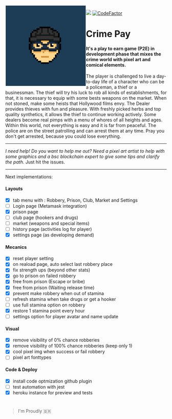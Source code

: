 <img src="/front/img/thief-head.jpg" align="left" hspace="1" vspace="1" style="width:250px;">

![](https://komarev.com/ghpvc/?username=crime-pay&color=green&style=flat&label=Visits) 
[![CodeFactor](https://www.codefactor.io/repository/github/jrvansuita/crime-pay/badge)](https://www.codefactor.io/repository/github/jrvansuita/crime-pay)
 
 
# Crime Pay

#### It's a play to earn game (P2E) in development phase that mixes the crime world with pixel art and comical elements.

The player is challenged to live a day-to-day life of a character who can be a policeman, a thief or a businessman. The thief will try his luck to rob all kinds of establishments, for that, it is necessary to equip with some bests weapons on the market. When not stoned, make some heists that Hollywood films envy. The Dealer provides thieves with fun and pleasure. With freshly picked herbs and top quality synthetics, it allows the thief to continue working actively. Some dealers become real pimps with a menu of whores of all heights and ages. Within this world, not everything is easy and it is far from peaceful. The police are on the street patrolling and can arrest them at any time. Pray you don't get arrested, because you could lose everything.
 

-----

*I need help! Do you want to help me out? Need a pixel art artist to help with some graphics and a bsc blockchain expert to give some tips and clarify the path.*
Just hit the issues.

-----

Next implementations:

#### Layouts
- [x] tab menu with : Robbery, Prison, Club, Market and Settings
- [ ] Login page (Metamask integration)
- [x] prison page 
- [ ] club page (hookers and drugs)
- [ ] market (weapons and special items)
- [ ] history page (activities log for player) 
- [x] settings page (as developing demand) 

#### Mecanics
- [x] reset player setting
- [x] on reaload page, auto select last robbery place
- [x] fix strength ups (beyond other stats)
- [x] go to prison on failed robbery
- [x] free from prison (Escape or bribe)
- [x] free from prison (Waiting release time)
- [x] prevent make robbery when out of stamina
- [ ] refresh stamina when take drugs or get a hooker
- [ ] use full stamina option on robbery
- [x] restore 1 stamina point every hour
- [ ] settings option for player avatar and name update

#### Visual
- [x] remove visibility of 0% chance robberies
- [x] remove visibility of 100% chance robberies (keep only 1)
- [x] cool pixel img when success or fail robbery
- [ ] pixel art fonttypes

#### Code & Deploy
- [x] install code optmization github plugin 
- [ ] test automation with jest
- [x] heroku instance for preview and tests

#


> I'm Proudly 🇧🇷

